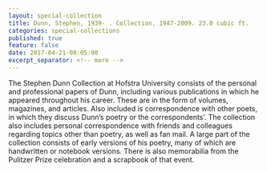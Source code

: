 ```yaml
---
layout: special-collection
title: Dunn, Stephen, 1939- . Collection, 1947-2009. 23.0 cubic ft.
categories: special-collections
published: true
feature: false
date: 2017-04-21-08:05:00
excerpt_separator: <!-- more -->
---
```

The Stephen Dunn Collection at Hofstra University consists of the personal and professional papers of Dunn, including various publications in which he appeared throughout his career. These are in the form of volumes, magazines, and articles. Also included is correspondence with other poets, in which they discuss Dunn’s poetry or the correspondents’. The collection also includes personal correspondence with friends and colleagues regarding topics other than poetry, as well as fan mail. A large part of the collection consists of early versions of his poetry, many of which are handwritten or notebook versions. There is also memorabilia from the Pulitzer Prize celebration and a scrapbook of that event.
<!-- more -->

